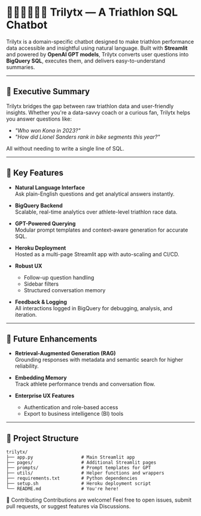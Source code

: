 # 🏊‍♂️🚴‍♂️🏃‍♂️ Trilytx — A Triathlon SQL Chatbot

Trilytx is a domain-specific chatbot designed to make triathlon performance data accessible and insightful using natural language. Built with **Streamlit** and powered by **OpenAI GPT models**, Trilytx converts user questions into **BigQuery SQL**, executes them, and delivers easy-to-understand summaries.

---

## 📌 Executive Summary

Trilytx bridges the gap between raw triathlon data and user-friendly insights. Whether you're a data-savvy coach or a curious fan, Trilytx helps you answer questions like:

- _"Who won Kona in 2023?"_  
- _"How did Lionel Sanders rank in bike segments this year?"_

All without needing to write a single line of SQL.

---

## 🚀 Key Features

- **Natural Language Interface**  
  Ask plain-English questions and get analytical answers instantly.

- **BigQuery Backend**  
  Scalable, real-time analytics over athlete-level triathlon race data.

- **GPT-Powered Querying**  
  Modular prompt templates and context-aware generation for accurate SQL.

- **Heroku Deployment**  
  Hosted as a multi-page Streamlit app with auto-scaling and CI/CD.

- **Robust UX**  
  - Follow-up question handling  
  - Sidebar filters  
  - Structured conversation memory  

- **Feedback & Logging**  
  All interactions logged in BigQuery for debugging, analysis, and iteration.

---

## 🧪 Future Enhancements

- **Retrieval-Augmented Generation (RAG)**  
  Grounding responses with metadata and semantic search for higher reliability.

- **Embedding Memory**  
  Track athlete performance trends and conversation flow.

- **Enterprise UX Features**  
  - Authentication and role-based access  
  - Export to business intelligence (BI) tools  

---

## 📂 Project Structure

```text
trilytx/
├── app.py                  # Main Streamlit app
├── pages/                  # Additional Streamlit pages
├── prompts/                # Prompt templates for GPT
├── utils/                  # Helper functions and wrappers
├── requirements.txt        # Python dependencies
├── setup.sh                # Heroku deployment script
└── README.md               # You're here!
```
🤝 Contributing
Contributions are welcome! Feel free to open issues, submit pull requests, or suggest features via Discussions.